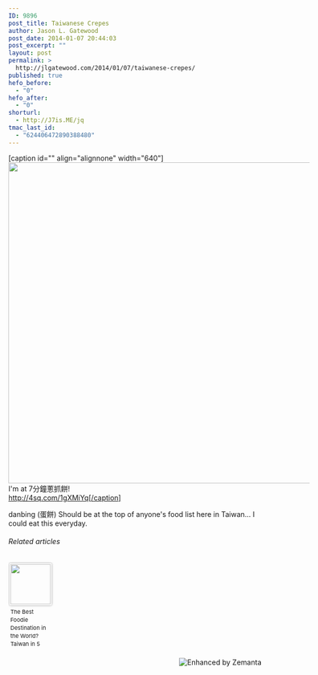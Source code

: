 ```yaml
---
ID: 9896
post_title: Taiwanese Crepes
author: Jason L. Gatewood
post_date: 2014-01-07 20:44:03
post_excerpt: ""
layout: post
permalink: >
  http://jlgatewood.com/2014/01/07/taiwanese-crepes/
published: true
hefo_before:
  - "0"
hefo_after:
  - "0"
shorturl:
  - http://J7is.ME/jq
tmac_last_id:
  - "624406472890388480"
---
```

[caption id="" align="alignnone" width="640"]<img style="max-width: 600px;" title="Danbing cart near my house" alt="" src="http://jlgatewood.com/wp-content/uploads/2014/01/427785_r6J_WSui2wpE4l-DQ_jhwNpxNqWTZSsGVU4gH7H-t_0.jpg" width="640" height="640" /> I'm at 7分鐘蔥抓餅!<br />http://4sq.com/1gXMiYq[/caption]

<div>danbing (蛋餅) Should be at the top of anyone's food list here in Taiwan... I could eat this everyday.</div>
<div></div>
<h6 class="zemanta-related-title" style="font-size: 1em;">Related articles</h6>
<ul class="zemanta-article-ul zemanta-article-ul-image" style="margin: 0; padding: 0; overflow: hidden;">
	<li class="zemanta-article-ul-li-image zemanta-article-ul-li" style="padding: 0; background: none; list-style: none; display: block; float: left; vertical-align: top; text-align: left; width: 84px; font-size: 11px; margin: 2px 10px 10px 2px;"><a style="box-shadow: 0px 0px 4px #999; padding: 2px; display: block; border-radius: 2px; text-decoration: none;" href="http://landlopers.com/2014/01/01/taiwan-foodie/" target="_blank"><img style="padding: 0; margin: 0; border: 0; display: block; width: 80px; max-width: 100%;" alt="" src="http://jlgatewood.com/wp-content/uploads/2014/01/235345219_80_80.jpg" /></a><a style="display: block; overflow: hidden; text-decoration: none; line-height: 12pt; height: 80px; padding: 5px 2px 0 2px;" href="http://landlopers.com/2014/01/01/taiwan-foodie/" target="_blank">The Best Foodie Destination in the World? Taiwan in 5 Bites</a></li>
</ul>
<div class="zemanta-pixie" style="margin-top: 10px; height: 15px;"><a class="zemanta-pixie-a" title="Enhanced by Zemanta" href="http://www.zemanta.com/?px"><img class="zemanta-pixie-img" style="border: none; float: right;" alt="Enhanced by Zemanta" src="http://img.zemanta.com/zemified_h.png?x-id=750aea18-65c5-4bfb-8678-5d8c752fda30" /></a></div>